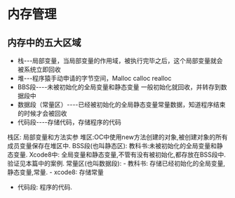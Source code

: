 # 内存管理

## 内存中的五大区域
- 栈---局部变量，当局部变量的作用域，被执行完毕之后，这个局部变量就会被系统立即回收
- 堆---程序猿手动申请的字节空间，Malloc calloc realloc
- BBS段----未被初始化的全局变量和静态变量  一般初始化就回收，并转存到数据段中
- 数据段（常量区）----已经被初始化的全局静态变量常量数据，知道程序结束的时候才会被回收
- 代码段----存储代码，存储程序的代码

栈区: 局部变量和方法实参
堆区:OC中使用new方法创建的对象,被创建对象的所有成员变量保存在堆区中.
BSS段(也叫静态区):
教科书:未被初始化的全局变量和静态变量.
Xcode8中: 全局变量和静态变量,不管有没有被初始化,都存放在BSS段中.验证见本篇中的案例.
常量区(也叫数据段):
    - 教科书: 存储已经初始化的全局变量,静态变量,常量.
    - xcode8: 存储常量
- 代码段: 程序的代码.


